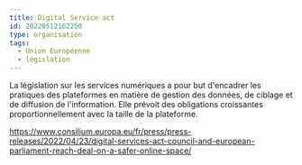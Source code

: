 ```yaml
---
title: Digital Service act
id: 20220512162250
type: organisation
tags:
  - Union Européenne
  - législation
---
```


La législation sur les services numériques a pour but d'encadrer les pratiques des plateformes en matière de gestion des données, de ciblage et de diffusion de l'information.
Elle prévoit des obligations croissantes proportionnellement avec la taille de la plateforme.

https://www.consilium.europa.eu/fr/press/press-releases/2022/04/23/digital-services-act-council-and-european-parliament-reach-deal-on-a-safer-online-space/